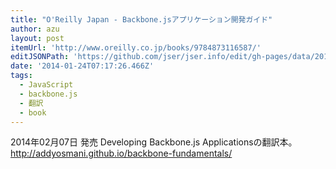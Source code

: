 ```yaml
---
title: "O'Reilly Japan - Backbone.jsアプリケーション開発ガイド"
author: azu
layout: post
itemUrl: 'http://www.oreilly.co.jp/books/9784873116587/'
editJSONPath: 'https://github.com/jser/jser.info/edit/gh-pages/data/2014/01/index.json'
date: '2014-01-24T07:17:26.466Z'
tags:
  - JavaScript
  - backbone.js
  - 翻訳
  - book
---
```

2014年02月07日 発売
Developing Backbone.js Applicationsの翻訳本。
http://addyosmani.github.io/backbone-fundamentals/
